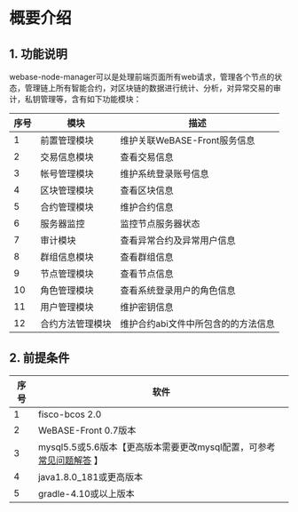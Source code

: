 # 概要介绍

## 1. 功能说明

webase-node-manager可以是处理前端页面所有web请求，管理各个节点的状态，管理链上所有智能合约，对区块链的数据进行统计、分析，对异常交易的审计，私钥管理等，含有如下功能模块：

| 序号  | 模块                       |   描述   |
|-------|---------------------------|----------------------|
| 1     | 前置管理模块               |  维护关联WeBASE-Front服务信息   |
| 2     | 交易信息模块               |  查看交易信息   |
| 3     | 帐号管理模块               |  维护系统登录账号信息  |
| 4     | 区块管理模块               |  查看区块信息 |
| 5     | 合约管理模块               |  维护合约信息  |
| 6     | 服务器监控                 |  监控节点服务器状态   |
| 7     | 审计模块                   |  查看异常合约及异常用户信息   |
| 8     | 群组信息模块               |  查看群组信息   |
| 9     | 节点管理模块               |  查看节点信息   |
| 10    | 角色管理模块               |  查看系统登录用户的角色信息   |
| 11    | 用户管理模块               |  维护密钥信息    |
| 12    | 合约方法管理模块            |  维护合约abi文件中所包含的的方法信息    |


## 2. 前提条件

| 序号  | 软件                                          |
|-------|---------------------------------------------------|
| 1     | fisco-bcos 2.0                                    |
| 2     | WeBASE-Front 0.7版本                  |
| 3     | mysql5.5或5.6版本【更高版本需要更改mysql配置，可参考 [常见问题解答](./install_FAQ.md) 】    |
| 4     | java1.8.0_181或更高版本                           |
| 5     | gradle-4.10或以上版本                            |
